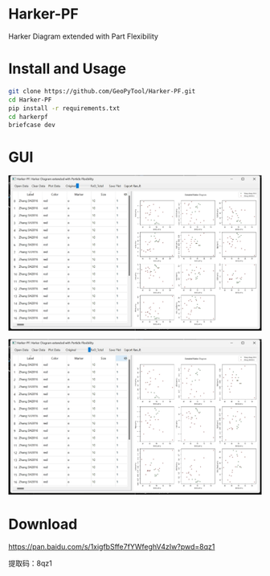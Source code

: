 # Harker-PF
Harker Diagram extended with Part Flexibility 

# Install and Usage

```Bash
git clone https://github.com/GeoPyTool/Harker-PF.git
cd Harker-PF
pip install -r requirements.txt
cd harkerpf
briefcase dev
```

# GUI

![](./images/original.png)

![](./images/FeO_Total.png)


# Download

https://pan.baidu.com/s/1xigfbSffe7fYWfeghV4zIw?pwd=8qz1 

提取码：8qz1 
